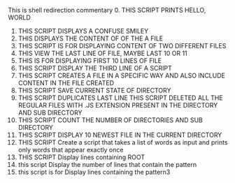 This is shell redirection commentary
0. THIS SCRIPT PRINTS HELLO, WORLD
1. THIS SCRIPT DISPLAYS A CONFUSE SMILEY
2. THIS DISPLAYS THE CONTENT OF OF THE A FILE
3. THIS SCRIPT IS FOR DISPLAYING CONTENT OF TWO DIFFERENT FILES
4. THIS VIEW THE LAST LINE OF FILE, MAYBE LAST 10 OR 11
5. THIS IS FOR DISPLAYING FIRST 10 LINES OF FILE
6. THIS SCRIPT DISPLAY THE THIRD LINE OF A SCRIPT
7. THIS SCRIPT CREATES A FILE IN A SPECIFIC WAY AND ALSO INCLUDE CONTENT IN THE FILE CREATED
8. THIS SCRIPT SAVE CURRENT STATE OF DIRECTORY
9. THIS SCRIPT DUPLICATES LAST LINE
THIS SCRIPT DELETED ALL THE REGULAR FILES WITH .JS EXTENSION PRESENT IN THE DIRECTORY AND SUB DIRECTORY
11. THIS SCRIPT COUNT THE NUMBER OF DIRECTORIES AND SUB DIRECTORY
12. THIS SCRIPT DISPLAY 10 NEWEST FILE IN THE CURRENT DIRECTORY
13. THIS SCRIPT Create a script that takes a list of words as input and prints only words that appear exactly once
14. THIS SCRIPT Display lines containing ROOT
15. this script Display the number of lines that contain the pattern
16. this script is for Display lines containing the pattern3
